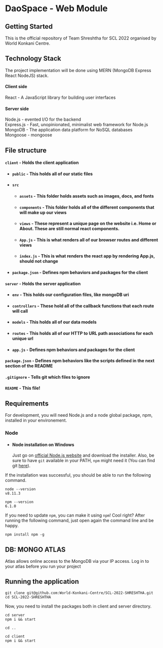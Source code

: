 # DaoSpace - Web Module

## Getting Started
This is the official repository of Team Shreshtha for SCL 2022 organised by World Konkani Centre.

## Technology Stack
The project implementation will be done using MERN (MongoDB Express React NodeJS) stack. 
#### Client side
  React - A JavaScript library for building user interfaces<br>
#### Server side
  Node.js - evented I/O for the backend<br>
  Express.js - Fast, unopinionated, minimalist web framework for Node.js<br>
  MongoDB - The application data platform for NoSQL databases<br>
  Mongoose - mongoose<br>

## File structure
#### `client` - Holds the client application
- #### `public` - This holds all of our static files
- #### `src`
    - #### `assets` - This folder holds assets such as images, docs, and fonts
    - #### `components` - This folder holds all of the different components that will make up our views
    - #### `views` - These represent a unique page on the website i.e. Home or About. These are still normal react components.
    - #### `App.js` - This is what renders all of our browser routes and different views
    - #### `index.js` - This is what renders the react app by rendering App.js, should not change
- #### `package.json` - Defines npm behaviors and packages for the client
#### `server` - Holds the server application
- #### `env` - This holds our configuration files, like mongoDB uri
- #### `controllers` - These hold all of the callback functions that each route will call
- #### `models` - This holds all of our data models
- #### `routes` - This holds all of our HTTP to URL path associations for each unique url
- #### `app.js` - Defines npm behaviors and packages for the client
#### `package.json` - Defines npm behaviors like the scripts defined in the next section of the README
#### `.gitignore` - Tells git which files to ignore
#### `README` - This file!

## Requirements
For development, you will need Node.js and a node global package, npm, installed in your environement.

### Node
- #### Node installation on Windows

  Just go on [official Node.js website](https://nodejs.org/) and download the installer.
Also, be sure to have `git` available in your PATH, `npm` might need it (You can find git [here](https://git-scm.com/)).

If the installation was successful, you should be able to run the following command.

    node --version
    v8.11.3

    npm --version
    6.1.0

If you need to update `npm`, you can make it using `npm`! Cool right? After running the following command, just open again the command line and be happy.

    npm install npm -g
    
## DB: MONGO ATLAS
    
   Atlas allows online access to the MongoDB via your IP access. Log in to your atlas before you run your project
    
## Running the application

    git clone git@github.com:World-Konkani-Centre/SCL-2022-SHRESHTHA.git
    cd SCL-2022-SHRESHTHA
    
  Now, you need to install the packages both in client and server directory. 
  
    cd server
    npm i && start
    
    cd ..
   
    cd client
    npm i && start


